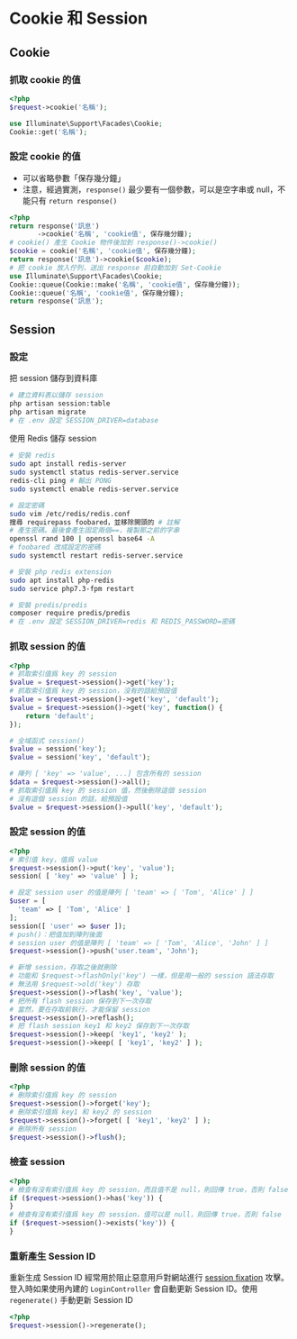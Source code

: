 # Cookie 和 Session

## Cookie

### 抓取 cookie 的值

``` php
<?php
$request->cookie('名稱');

use Illuminate\Support\Facades\Cookie;
Cookie::get('名稱');
```

### 設定 cookie 的值

- 可以省略參數「保存幾分鐘」
- 注意，經過實測，`response()` 最少要有一個參數，可以是空字串或 null，不能只有 `return response()`

``` php
<?php
return response('訊息')
       ->cookie('名稱', 'cookie值', 保存幾分鐘);
# cookie() 產生 Cookie 物件後加到 response()->cookie()
$cookie = cookie('名稱', 'cookie值', 保存幾分鐘);
return response('訊息')->cookie($cookie);
# 把 cookie 放入佇列，送出 response 前自動加到 Set-Cookie
use Illuminate\Support\Facades\Cookie;
Cookie::queue(Cookie::make('名稱', 'cookie值', 保存幾分鐘));
Cookie::queue('名稱', 'cookie值', 保存幾分鐘);
return response('訊息');
```

## Session

### 設定

把 session 儲存到資料庫

``` bash
# 建立資料表以儲存 session
php artisan session:table
php artisan migrate
# 在 .env 設定 SESSION_DRIVER=database
```

使用 Redis 儲存 session

``` bash
# 安裝 redis
sudo apt install redis-server
sudo systemctl status redis-server.service
redis-cli ping # 輸出 PONG
sudo systemctl enable redis-server.service

# 設定密碼
sudo vim /etc/redis/redis.conf
搜尋 requirepass foobared，並移除開頭的 # 註解
# 產生密碼。最後會產生固定兩個==，複製那之前的字串
openssl rand 100 | openssl base64 -A
# foobared 改成設定的密碼
sudo systemctl restart redis-server.service

# 安裝 php redis extension
sudo apt install php-redis
sudo service php7.3-fpm restart

# 安裝 predis/predis
composer require predis/predis
# 在 .env 設定 SESSION_DRIVER=redis 和 REDIS_PASSWORD=密碼
```

### 抓取 session 的值

``` php
<?php
# 抓取索引值爲 key 的 session
$value = $request->session()->get('key');
# 抓取索引值爲 key 的 session，沒有的話給預設值
$value = $request->session()->get('key', 'default');
$value = $request->session()->get('key', function() {
    return 'default';
});

# 全域函式 session()
$value = session('key');
$value = session('key', 'default');

# 陣列 [ 'key' => 'value', ...] 包含所有的 session
$data = $request->session()->all();
# 抓取索引值爲 key 的 session 值，然後刪除這個 session
# 沒有這個 session 的話，給預設值
$value = $request->session()->pull('key', 'default');
```

### 設定 session 的值

``` php
<?php
# 索引值 key，值爲 value
$request->session()->put('key', 'value');
session( [ 'key' => 'value' ] );

# 設定 session user 的值是陣列 [ 'team' => [ 'Tom', 'Alice' ] ]
$user = [
  'team' => [ 'Tom', 'Alice' ]
];
session([ 'user' => $user ]);
# push()：把值加到陣列後面
# session user 的值是陣列 [ 'team' => [ 'Tom', 'Alice', 'John' ] ]
$request->session()->push('user.team', 'John');

# 新增 session，存取之後就刪除
# 功能和 $request->flashOnly('key') 一樣，但是用一般的 session 語法存取
# 無法用 $request->old('key') 存取
$request->session()->flash('key', 'value');
# 把所有 flash session 保存到下一次存取
# 當然，要在存取前執行，才能保留 session
$request->session()->reflash();
# 把 flash session key1 和 key2 保存到下一次存取
$request->session()->keep( 'key1', 'key2' );
$request->session()->keep( [ 'key1', 'key2' ] );
```

### 刪除 session 的值

``` php
<?php
# 刪除索引值爲 key 的 session
$request->session()->forget('key');
# 刪除索引值爲 key1 和 key2 的 session
$request->session()->forget( [ 'key1', 'key2' ] );
# 刪除所有 session
$request->session()->flush();
```

### 檢查 session

``` php
<?php
# 檢查有沒有索引值爲 key 的 session，而且值不是 null，則回傳 true，否則 false
if ($request->session()->has('key')) {
}
# 檢查有沒有索引值爲 key 的 session，值可以是 null，則回傳 true，否則 false
if ($request->session()->exists('key')) {
}
```

### 重新產生 Session ID

重新生成 Session ID 經常用於阻止惡意用戶對網站進行 [session fixation](https://en.wikipedia.org/wiki/Session_fixation) 攻擊。登入時如果使用內建的 `LoginController` 會自動更新 Session ID。使用 `regenerate()` 手動更新 Session ID
``` php
<?php
$request->session()->regenerate();
```